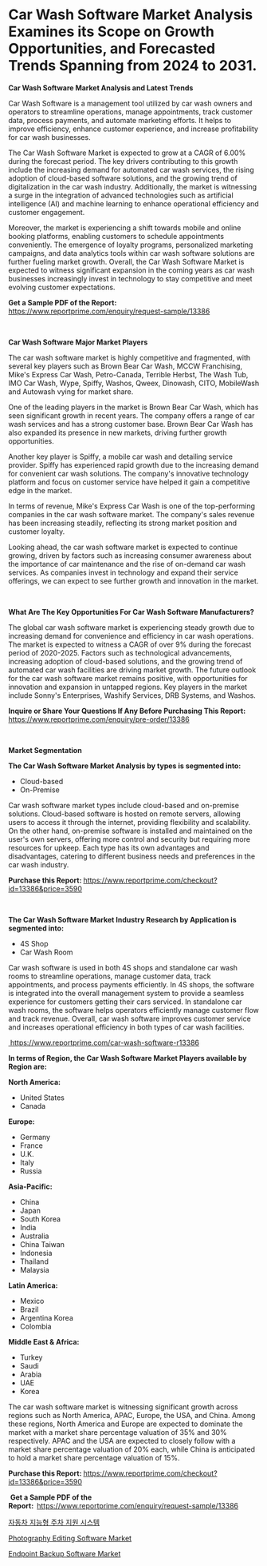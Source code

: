 <p><h1>Car Wash Software Market Analysis Examines its Scope on Growth Opportunities, and Forecasted Trends Spanning from 2024 to 2031.</h1></p><p><strong>Car Wash Software Market Analysis and Latest Trends</strong></p>
<p><p>Car Wash Software is a management tool utilized by car wash owners and operators to streamline operations, manage appointments, track customer data, process payments, and automate marketing efforts. It helps to improve efficiency, enhance customer experience, and increase profitability for car wash businesses.</p><p>The Car Wash Software Market is expected to grow at a CAGR of 6.00% during the forecast period. The key drivers contributing to this growth include the increasing demand for automated car wash services, the rising adoption of cloud-based software solutions, and the growing trend of digitalization in the car wash industry. Additionally, the market is witnessing a surge in the integration of advanced technologies such as artificial intelligence (AI) and machine learning to enhance operational efficiency and customer engagement.</p><p>Moreover, the market is experiencing a shift towards mobile and online booking platforms, enabling customers to schedule appointments conveniently. The emergence of loyalty programs, personalized marketing campaigns, and data analytics tools within car wash software solutions are further fueling market growth. Overall, the Car Wash Software Market is expected to witness significant expansion in the coming years as car wash businesses increasingly invest in technology to stay competitive and meet evolving customer expectations.</p></p>
<p><strong>Get a Sample PDF of the Report:&nbsp;</strong> <a href="https://www.reportprime.com/enquiry/request-sample/13386">https://www.reportprime.com/enquiry/request-sample/13386</a></p>
<p>&nbsp;</p>
<p><strong>Car Wash Software Major Market Players</strong></p>
<p><p>The car wash software market is highly competitive and fragmented, with several key players such as Brown Bear Car Wash, MCCW Franchising, Mike's Express Car Wash, Petro-Canada, Terrible Herbst, The Wash Tub, IMO Car Wash, Wype, Spiffy, Washos, Qweex, Dinowash, CITO, MobileWash and Autowash vying for market share.</p><p>One of the leading players in the market is Brown Bear Car Wash, which has seen significant growth in recent years. The company offers a range of car wash services and has a strong customer base. Brown Bear Car Wash has also expanded its presence in new markets, driving further growth opportunities.</p><p>Another key player is Spiffy, a mobile car wash and detailing service provider. Spiffy has experienced rapid growth due to the increasing demand for convenient car wash solutions. The company's innovative technology platform and focus on customer service have helped it gain a competitive edge in the market.</p><p>In terms of revenue, Mike's Express Car Wash is one of the top-performing companies in the car wash software market. The company's sales revenue has been increasing steadily, reflecting its strong market position and customer loyalty.</p><p>Looking ahead, the car wash software market is expected to continue growing, driven by factors such as increasing consumer awareness about the importance of car maintenance and the rise of on-demand car wash services. As companies invest in technology and expand their service offerings, we can expect to see further growth and innovation in the market.</p></p>
<p>&nbsp;</p>
<p><strong>What Are The Key Opportunities For Car Wash Software Manufacturers?</strong></p>
<p><p>The global car wash software market is experiencing steady growth due to increasing demand for convenience and efficiency in car wash operations. The market is expected to witness a CAGR of over 9% during the forecast period of 2020-2025. Factors such as technological advancements, increasing adoption of cloud-based solutions, and the growing trend of automated car wash facilities are driving market growth. The future outlook for the car wash software market remains positive, with opportunities for innovation and expansion in untapped regions. Key players in the market include Sonny's Enterprises, Washify Services, DRB Systems, and Washos.</p></p>
<p><strong>Inquire or Share Your Questions If Any Before Purchasing This Report:</strong> <a href="https://www.reportprime.com/enquiry/pre-order/13386">https://www.reportprime.com/enquiry/pre-order/13386</a></p>
<p>&nbsp;</p>
<p><strong>Market Segmentation</strong></p>
<p><strong>The Car Wash Software Market Analysis by types is segmented into:</strong></p>
<p><ul><li>Cloud-based</li><li>On-Premise</li></ul></p>
<p><p>Car wash software market types include cloud-based and on-premise solutions. Cloud-based software is hosted on remote servers, allowing users to access it through the internet, providing flexibility and scalability. On the other hand, on-premise software is installed and maintained on the user's own servers, offering more control and security but requiring more resources for upkeep. Each type has its own advantages and disadvantages, catering to different business needs and preferences in the car wash industry.</p></p>
<p><strong>Purchase this Report:&nbsp;</strong><a href="https://www.reportprime.com/checkout?id=13386&price=3590">https://www.reportprime.com/checkout?id=13386&price=3590</a></p>
<p>&nbsp;</p>
<p><strong>The Car Wash Software Market Industry Research by Application is segmented into:</strong></p>
<p><ul><li>4S Shop</li><li>Car Wash Room</li></ul></p>
<p><p>Car wash software is used in both 4S shops and standalone car wash rooms to streamline operations, manage customer data, track appointments, and process payments efficiently. In 4S shops, the software is integrated into the overall management system to provide a seamless experience for customers getting their cars serviced. In standalone car wash rooms, the software helps operators efficiently manage customer flow and track revenue. Overall, car wash software improves customer service and increases operational efficiency in both types of car wash facilities.</p></p>
<p><a href="https://www.reportprime.com/car-wash-software-r13386">&nbsp;https://www.reportprime.com/car-wash-software-r13386</a></p>
<p><strong>In terms of Region, the Car Wash Software Market Players available by Region are:</strong></p>
<p>
    <p> <strong> North America: </strong>
        <ul>
            <li>United States</li>
            <li>Canada</li>
        </ul>
        </p> 
    <p> <strong> Europe: </strong>
        <ul>
            <li>Germany</li>
            <li>France</li>
            <li>U.K.</li>
            <li>Italy</li>
            <li>Russia</li>
        </ul>
        </p> 
    <p> <strong> Asia-Pacific: </strong>
        <ul>
            <li>China</li>
            <li>Japan</li>
            <li>South Korea</li>
            <li>India</li>
            <li>Australia</li>
            <li>China Taiwan</li>
            <li>Indonesia</li>
            <li>Thailand</li>
            <li>Malaysia</li>
        </ul>
        </p> 
    <p> <strong> Latin America: </strong>
        <ul>
            <li>Mexico</li>
            <li>Brazil</li>
            <li>Argentina Korea</li>
            <li>Colombia</li>
        </ul>
        </p> 
    <p> <strong> Middle East & Africa: </strong>
        <ul>
            <li>Turkey</li>
            <li>Saudi</li>
            <li>Arabia</li>
            <li>UAE</li>
            <li>Korea</li>
        </ul>
    </p>
    </p>
<p><p>The car wash software market is witnessing significant growth across regions such as North America, APAC, Europe, the USA, and China. Among these regions, North America and Europe are expected to dominate the market with a market share percentage valuation of 35% and 30% respectively. APAC and the USA are expected to closely follow with a market share percentage valuation of 20% each, while China is anticipated to hold a market share percentage valuation of 15%.</p></p>
<p><strong>Purchase this Report: </strong><a href="https://www.reportprime.com/checkout?id=13386&price=3590">https://www.reportprime.com/checkout?id=13386&price=3590</a></p>
<p>&nbsp;<strong>Get a Sample PDF of the Report:&nbsp;&nbsp;</strong><a href="https://www.reportprime.com/enquiry/request-sample/13386">https://www.reportprime.com/enquiry/request-sample/13386</a></p>
<p><strong></strong></p>
<p><p><a href="https://github.com/wallacBahrtyinger567686/Market-Research-Report-List-1/blob/main/988150822461.md">자동차 지능형 주차 지원 시스템</a></p><p><a href="https://github.com/jodemen/Market-Research-Report-List-2/blob/main/photography-editing-software-market.md">Photography Editing Software Market</a></p><p><a href="https://github.com/Sarissaschmalingtr6fz2739/Market-Research-Report-List-2/blob/main/endpoint-backup-software-market.md">Endpoint Backup Software Market</a></p></p>